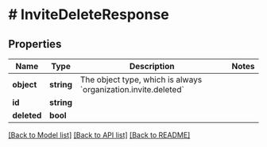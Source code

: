 # # InviteDeleteResponse

## Properties

Name | Type | Description | Notes
------------ | ------------- | ------------- | -------------
**object** | **string** | The object type, which is always &#x60;organization.invite.deleted&#x60; |
**id** | **string** |  |
**deleted** | **bool** |  |

[[Back to Model list]](../../README.md#models) [[Back to API list]](../../README.md#endpoints) [[Back to README]](../../README.md)
